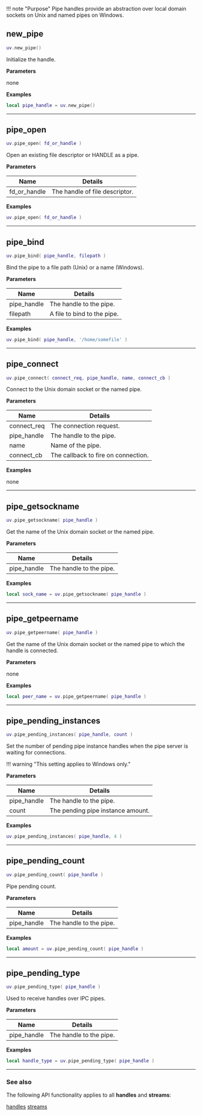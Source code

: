 !!! note "Purpose"
    Pipe handles provide an abstraction over local domain sockets on Unix and named pipes on Windows.

## new_pipe

```lua
uv.new_pipe()
```

Initialize the handle.

__Parameters__

none

__Examples__

```lua
local pipe_handle = uv.new_pipe()
```

---

## pipe_open

```lua
uv.pipe_open( fd_or_handle )
```

Open an existing file descriptor or HANDLE as a pipe.

__Parameters__

Name|Details
----|-------
fd_or_handle|The handle of file descriptor.

__Examples__

```lua
uv.pipe_open( fd_or_handle )
```

---

## pipe_bind

```lua
uv.pipe_bind( pipe_handle, filepath )
```

Bind the pipe to a file path (Unix) or a name (Windows).

__Parameters__

Name|Details
----|-------
pipe_handle|The handle to the pipe.
filepath|A file to bind to the pipe.

__Examples__

```lua
uv.pipe_bind( pipe_handle, '/home/somefile' )
```

---

## pipe_connect

```lua
uv.pipe_connect( connect_req, pipe_handle, name, connect_cb )
```

Connect to the Unix domain socket or the named pipe.

__Parameters__

Name|Details
----|-------
connect_req|The connection request.
pipe_handle|The handle to the pipe.
name|Name of the pipe.
connect_cb|The callback to fire on connection.

__Examples__

none

---

## pipe_getsockname

```lua
uv.pipe_getsockname( pipe_handle )
```

Get the name of the Unix domain socket or the named pipe.

__Parameters__

Name|Details
----|-------
pipe_handle|The handle to the pipe.

__Examples__

```lua
local sock_name = uv.pipe_getsockname( pipe_handle )
```

---

## pipe_getpeername

```lua
uv.pipe_getpeername( pipe_handle )
```

Get the name of the Unix domain socket or the named pipe to which the handle is connected.

__Parameters__

none

__Examples__

```lua
local peer_name = uv.pipe_getpeername( pipe_handle )
```

---

## pipe_pending_instances

```lua
uv.pipe_pending_instances( pipe_handle, count )
```

Set the number of pending pipe instance handles when the pipe server is waiting for connections.

!!! warning "This setting applies to Windows only."
    
__Parameters__

Name|Details
----|-------
pipe_handle|The handle to the pipe.
count|The pending pipe instance amount.

__Examples__

```lua
uv.pipe_pending_instances( pipe_handle, 4 )
```

---

## pipe_pending_count

```lua
uv.pipe_pending_count( pipe_handle )
```

Pipe pending count.

__Parameters__

Name|Details
----|-------
pipe_handle|The handle to the pipe.

__Examples__

```lua
local amount = uv.pipe_pending_count( pipe_handle )
```

---

## pipe_pending_type

```lua
uv.pipe_pending_type( pipe_handle )
```

Used to receive handles over IPC pipes.

__Parameters__

Name|Details
----|-------
pipe_handle|The handle to the pipe.

__Examples__

```lua
local handle_type = uv.pipe_pending_type( pipe_handle )
```

---

### See also

The following API functionality applies to all __handles__ and __streams__:

[handles](../handles)
[streams](../streams)
